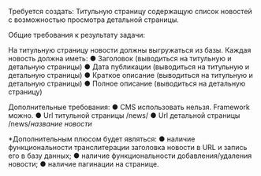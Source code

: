 Требуется создать: Титульную страницу содержащую список новостей с возможностью просмотра детальной страницы. 

Общие требования к результату задачи:

На титульную страницу новости должны выгружаться из базы. Каждая новость должна иметь: 
●	Заголовок (выводиться на титульную и детальную страницы)
●	Дата публикации (выводиться на титульную и детальную страницы)
●	Краткое описание (выводиться на титульную и детальную страницы)
●	Полное описание (выводиться на детальную страницу)

Дополнительные требования:
●	CMS использовать нельзя. Framework можно.
●	Url титульной страницы /news/
●	Url детальной страницы /news/*название новости*

*Дополнительным плюсом будет являться: 
●	наличие функциональности  транслитерации заголовка новости в URL и запись его в базу данных;
●	наличие функциональности добавления/удаления новости;
●	наличие пагинации на странице.
